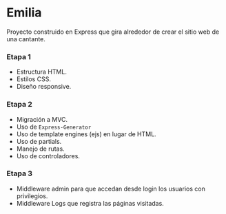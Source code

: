 # Emilia

Proyecto construido en Express que gira alrededor de crear el sitio web de una cantante.

### Etapa 1

- Estructura HTML.
- Estilos CSS.
- Diseño responsive.

### Etapa 2

- Migración a MVC.
- Uso de `Express-Generator`
- Uso de template engines (ejs) en lugar de HTML.
- Uso de partials.
- Manejo de rutas.
- Uso de controladores.

### Etapa 3

- Middleware admin para que accedan desde login los usuarios con privilegios.
- Middleware Logs que registra las páginas visitadas.